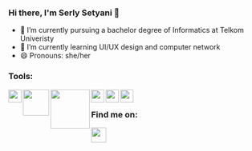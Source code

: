 ### Hi there, I'm Serly Setyani 👋

- 🔭 I’m currently pursuing a bachelor degree of Informatics at Telkom Univeristy
- 🌱 I’m currently learning UI/UX design and computer network
- 😄 Pronouns: she/her

### Tools:

<img width="26px" align="left" src="https://cdn.freebiesupply.com/logos/large/2x/ubuntu-4-logo-png-transparent.png">
<img width="52px" align="left" src="https://upload.wikimedia.org/wikipedia/commons/thumb/6/64/Cisco_logo.svg/1280px-Cisco_logo.svg.png">
<img width="78px" align="left" src="https://smkperbankanriau.sch.id/wp-content/uploads/2018/11/Mikrotik-logo.png">
<img width="26px" align="left" src="https://upload.wikimedia.org/wikipedia/commons/thumb/3/33/Figma-logo.svg/1667px-Figma-logo.svg.png">
<img width="26px" align="left" src="https://cdn.worldvectorlogo.com/logos/adobe-xd.svg">
<img width="26px" align="left" src="https://upload.wikimedia.org/wikipedia/commons/thumb/c/cd/Visual_Studio_2017_Logo.svg/1200px-Visual_Studio_2017_Logo.svg.png">
<br>

### Find me on:

<a href="https://dribbble.com/serlysetyani"><img width="30px" align="left" src="https://www.iconfinder.com/data/icons/social-media-2210/24/Dribbble-512.png" ></a>
